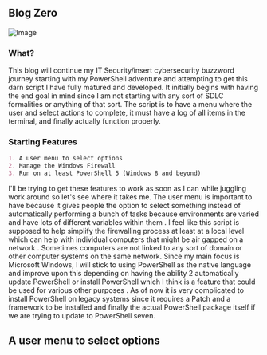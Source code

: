 ## Blog Zero

![Image](https://themaverick.github.io/seniordesign/matrixhasyou.gif)

### What?
This blog will continue my IT Security/insert cybersecurity buzzword journey starting with my PowerShell adventure and attempting to get this darn script I have fully matured and developed. It initially begins with having the end goal in mind since I am not starting with any sort of SDLC formalities or anything of that sort. The script is to have a menu where the user and select actions to complete, it must have a log of all items in the terminal, and finally actually function properly.

### Starting Features
```markdown
1. A user menu to select options
2. Manage the Windows Firewall
3. Run on at least PowerShell 5 (Windows 8 and beyond)
```
I'll be trying to get these features to work as soon as I can while juggling work around so let's see where it takes me. 
The user menu is important to have because it gives people the option to select something instead of automatically performing a bunch of tasks because environments are varied and have lots of different variables within them . I feel like this script is supposed to help simplify the firewalling process at least at a local level which can help with individual computers that might be air gapped on a network . Sometimes computers are not linked to any sort of domain or other computer systems on the same network. Since my main focus is Microsoft Windows, I will stick to using PowerShell as the native language and improve upon this depending on having the ability 2 automatically update PowerShell or install PowerShell which I think is a feature that could be used for various other purposes . As of now it is very complicated to install PowerShell on legacy systems since it requires a Patch and a framework to be installed and finally the actual PowerShell package itself if we are trying to update to PowerShell seven. 

## A user menu to select options

